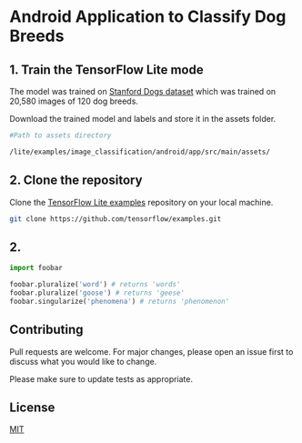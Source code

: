 # Android Application to Classify Dog Breeds

## 1. Train the TensorFlow Lite mode
The model was trained on [Stanford Dogs dataset](http://vision.stanford.edu/aditya86/ImageNetDogs/) which was trained on 20,580 images of 120 dog breeds.

Download the trained model and labels and store it in the assets folder.
```bash
#Path to assets directory

/lite/examples/image_classification/android/app/src/main/assets/
```

## 2. Clone the repository
Clone the [TensorFlow Lite examples](https://github.com/tensorflow/examples.git) repository on your local machine.

```bash
git clone https://github.com/tensorflow/examples.git
```

## 2. 

```python
import foobar

foobar.pluralize('word') # returns 'words'
foobar.pluralize('goose') # returns 'geese'
foobar.singularize('phenomena') # returns 'phenomenon'
```

## Contributing
Pull requests are welcome. For major changes, please open an issue first to discuss what you would like to change.

Please make sure to update tests as appropriate.

## License
[MIT](https://choosealicense.com/licenses/mit/)
